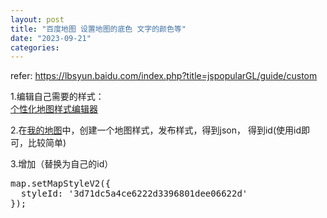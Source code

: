 ```yaml
---
layout: post
title: "百度地图 设置地图的底色 文字的颜色等"
date: "2023-09-21"
categories: 
---
```

<p>refer: <a href="https://lbsyun.baidu.com/index.php?title=jspopularGL/guide/custom">https://lbsyun.baidu.com/index.php?title=jspopularGL/guide/custom</a></p>

<p>1.编辑自己需要的样式：<br />
<a class="external text" href="http://lbsyun.baidu.com/customv2/index.html" rel="nofollow" target="_blank">个性化地图样式编辑器</a></p>

<p>2.在<a class="external text" href="http://lbsyun.baidu.com/apiconsole/custommap" rel="nofollow" target="_blank">我的地图</a>中，创建一个地图样式，发布样式，得到json， 得到id(使用id即可，比较简单)</p>

<p>3.增加（替换为自己的id）</p>

<pre>
map.setMapStyleV2({&nbsp; &nbsp; &nbsp;
  styleId: &#39;3d71dc5a4ce6222d3396801dee06622d&#39;
});</pre>

